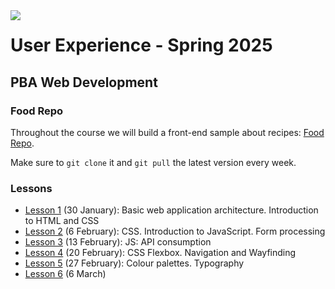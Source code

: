 <img src="https://github.com/user-attachments/assets/301941d6-924d-424f-9c95-b3a431c98f0b" align="left" style="z-index: 999;">

# User Experience - Spring 2025
## PBA Web Development

### Food Repo
Throughout the course we will build a front-end sample about recipes: [Food Repo](https://github.com/arturomorarioja/js_food_repo_ux_f25). 

Make sure to `git clone` it and `git pull` the latest version every week.

### Lessons

- [Lesson 1](https://github.com/arturomorarioja-kea/WD_UX_F25/blob/main/Lesson01/README.md) (30 January): Basic web application architecture. Introduction to HTML and CSS
- [Lesson 2](https://github.com/arturomorarioja-kea/WD_UX_F25/blob/main/Lesson02/README.md) (6 February): CSS. Introduction to JavaScript. Form processing
- [Lesson 3](https://github.com/arturomorarioja-kea/WD_UX_F25/blob/main/Lesson03/README.md) (13 February): JS: API consumption
- [Lesson 4](https://github.com/arturomorarioja-kea/WD_UX_F25/blob/main/Lesson04/README.md) (20 February): CSS Flexbox. Navigation and Wayfinding
- [Lesson 5](https://github.com/arturomorarioja-kea/WD_UX_F25/blob/main/Lesson05/README.md) (27 February): Colour palettes. Typography
- [Lesson 6](https://github.com/arturomorarioja-kea/WD_UX_F25/blob/main/Lesson06/README.md) (6 March)
